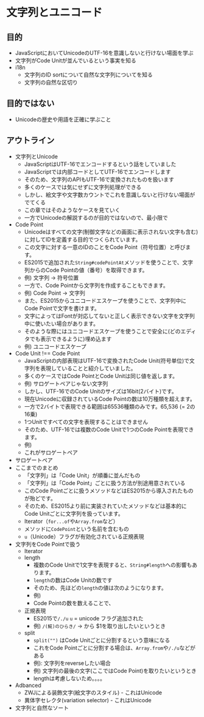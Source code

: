 # 文字列とユニコード

## 目的

- JavaScriptにおいてUnicodeのUTF-16を意識しないと行けない場面を学ぶ
- 文字列がCode Unitが並んでいるという事実を知る
- i18n
    - 文字列のID sortについて自然な文字列についてを知る
    - 文字列の自然な区切り

## 目的ではない

- Unicodeの歴史や用語を正確に学ぶこと

## アウトライン

- 文字列とUnicode
    - JavaScriptはUTF-16でエンコードするという話をしていました
    - JavaScriptでは内部コードとしてUTF-16でエンコードします
    - そのため、文字列のAPIもUTF-16で変換されたものを扱います
    - 多くのケースでは気にせずに文字列処理ができる
    - しかし、絵文字や文字数カウントでこれを意識しないと行けない場面がでてくる
    - この章ではそのようなケースを見ていく
    - 一方でUnicodeの解説するのが目的ではないので、最小限で
- Code Point
    - Unicodeはすべての文字(制御文字などの画面に表示されない文字も含む)に対してIDを定義する目的でつくられています。
    - この文字に対する一意のIDのことをCode Point（符号位置）と呼びます。
    - ES2015で追加された`String#codePointAt`メソッドを使うことで、文字列からのCode Pointの値（番号）を取得できます。
    - 例) 文字列 -> 符号位置
    - 一方で、Code Pointから文字列を作成することもできます。
    - 例) Code Point -> 文字列
    - また、ES2015からユニコードエスケープを使うことで、文字列中にCode Pointで文字を書けます。
    - 文字によってはFontが対応してないと正しく表示できない文字を文字列中に使いたい場合があります。
    - そのような際にはユニコードエスケープを使うことで安全に(どのエディタでも表示できるように)埋め込ます
    - 例) ユニコードエスケープ
- Code Unit !== Code Point
    - JavaScriptの内部表現はUTF-16で変換されたCode Unit(符号単位)で文字列を表現していることと紹介していました。
    - 多くのケースではCode PointとCode Unitは同じ値を返します。
    - 例) サロゲートペアじゃない文字列
    - しかし、UTF-16でのCode Unitのサイズは16bit(2バイト)です。
    - 現在Unicodeに収録されているCode Pointの数は10万種類を超えます。
    - 一方で2バイトで表現できる範囲は65536種類のみです。65,536 (= 2の16乗) 
    - 1つUnitですべての文字を表現することはできません
    - そのため、UTF-16では複数のCode Unitで1つのCode Pointを表現できます。
    - 例)
    - これがサロゲートペア
- サロゲートペア
- ここまでのまとめ
    - 「文字列」は「Code Unit」が順番に並んだもの
    - 「文字列」は「Code Point」ごとに扱う方法が別途用意されている
    - このCode Pointごとに扱うメソッドなどはES2015から導入されたものが殆どです。
    - そのため、ES2015より前に実装されていたメソッドなどは基本的にCode Unitごとに文字列を扱っています。
    - Iterator（`for...of`や`Array.from`など）
    - メソッドに`CodePoint`という名前を含むもの
    - `u`（Unicode）フラグが有効化されている正規表現
- 文字列をCode Pointで扱う
    - Iterator
    - length
        - 複数のCode Unitで1文字を表現すると、`String#length`への影響もあります。
        - `length`の数はCode Unitの数です
        - そのため、先ほどの`length`の値は次のようになります。
        - 例)
        - Code Pointの数を数えることで、
    - 正規表現
        - ES2015で`/./u` `u` = unicode フラグ追加された
        - 例) `/(𩸽)のひらき/` -> から $1を取り出したいというとき
    - split
        - `split("")` はCode Unitごとに分割するという意味になる
        - これをCode Pointごとに分割する場合は、`Array.from`や`/./u`などがある
        - 例): 文字列をreverseしたい場合
        - 例) 文字列の最後の文字(ここではCode Point)を取りたいというとき
        - lengthは考慮しないため。。。。 
- Adbanced
    - ZWJによる装飾文字(絵文字のスタイル) - これはUnicode
    - 異体字セレクタ(variation selector) - これはUnicode
- 文字列と自然なソート